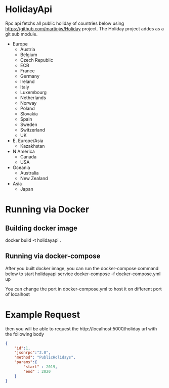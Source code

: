 # HolidayApi
Rpc api fetchs all public holiday of countries below using https://github.com/martinjw/Holiday project. The Holiday project addes as a git sub module.

- Europe
  - Austria 
  - Belgium 
  - Czech Republic 
  - ECB 
  - France 
  - Germany 
  - Ireland 
  - Italy 
  - Luxembourg 
  - Netherlands 
  - Norway 
  - Poland 
  - Slovakia 
  - Spain 
  - Sweden 
  - Switzerland
  - UK
- E. Europe/Asia
  - Kazakhstan
- N America
  - Canada 
  - USA
- Oceania
  - Australia 
  - New Zealand
- Asia
  - Japan

# Running via Docker

## Building docker image
docker build -t holidayapi .

## Running via docker-compose
After you built docker image, you can run the docker-compose command below to start holidayapi service
docker-compose -f docker-compose.yml up

You can change the port in docker-compose.yml to host it on different port of localhost

# Example Request
then you will be able to request the http://localhost:5000/holiday url with the following body 

```json
{
	"id":1,
	"jsonrpc":"2.0",
	"method": "PublicHolidays",
	"params":{
		"start" : 2019,
		"end" : 2020
	}
}
```


